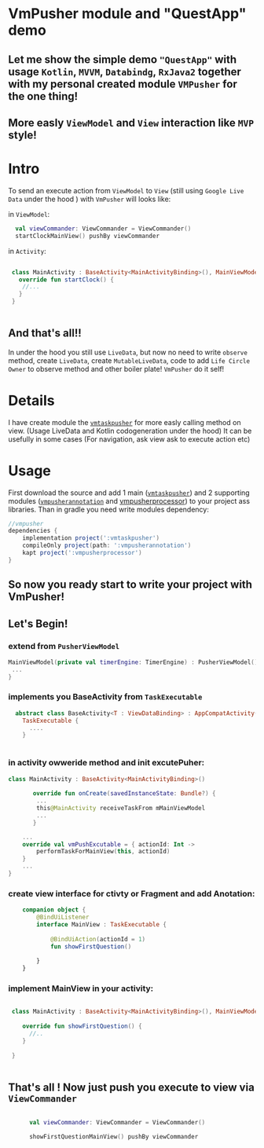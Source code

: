 # VmPusher module and "QuestApp" demo

## Let me show the simple demo ```"QuestApp"``` with usage ```Kotlin```, ```MVVM```, ```Databindg```, ```RxJava2``` together  with my personal created module ```VMPusher``` for the one thing! 
## More easly ```ViewModel``` and ```View``` interaction like ```MVP``` style!

# Intro 

To send an execute action from ```ViewModel``` to ```View``` (still using ```Google Live Data``` under the hood ) with ```VmPusher``` will looks like:

in ```ViewModel```:

```kotlin
  val viewCommander: ViewCommander = ViewCommander()
  startClockMainView() pushBy viewCommander
```
in ```Activity```:

```kotlin

 class MainActivity : BaseActivity<MainActivityBinding>(), MainViewModel.Companion.MainView{
   override fun startClock() {
    //...
   }
 }
 
```

## And that's all!!

In under the hood you still use ```LiveData```, but now no need to write ```observe``` method, create ```LiveData```, create ```MutableLiveData```, code to add ```Life Circle Owner``` to observe method and other boiler plate!
```VmPusher``` do it self!

# Details

I have create module the [```vmtaskpusher```](https://github.com/SergeyBurlaka/QuestApp-MVVM/tree/feature/improve_code_gen/vmtaskpusher) 
for more easly calling method on view. (Usage LiveData and Kotlin codogeneration under the hood)
It can be usefully in some cases (For navigation, ask view ask to execute action etc)

# Usage  

 First download the source and add  1 main ([```vmtaskpusher```](https://github.com/SergeyBurlaka/QuestApp-MVVM/tree/feature/improve_code_gen/vmtaskpusher)) and 2 supporting modules ([```vmpusherannotation```](https://github.com/SergeyBurlaka/VmPusher/tree/feature/improve_code_gen/vmpusherannotation) and [vmpusherprocessor](https://github.com/SergeyBurlaka/VmPusher/tree/feature/improve_code_gen/vmpusherprocessor)) to your project ass libraries. Than in gradle you need write modules dependency:

```groovy
//vmpusher
dependencies {
    implementation project(':vmtaskpusher')
    compileOnly project(path: ':vmpusherannotation')
    kapt project(':vmpusherprocessor')
}
```
## So now you ready start to write your project with VmPusher!
## Let's Begin!

### extend from ```PusherViewModel```

```kotlin
MainViewModel(private val timerEngine: TimerEngine) : PusherViewModel(){
 ...
}
```

### implements you BaseActivity from  ```TaskExecutable```

```kotlin
  abstract class BaseActivity<T : ViewDataBinding> : AppCompatActivity(),
    TaskExecutable {  
      ....
    }
    
```
    
### in activity owweride method and init excutePuher:
    
```kotlin
class MainActivity : BaseActivity<MainActivityBinding>()
       
       override fun onCreate(savedInstanceState: Bundle?) {
        ...
        this@MainActivity receiveTaskFrom mMainViewModel
        ...
       }

    ...
    override val vmPushExcutable = { actionId: Int ->
        performTaskForMainView(this, actionId)
    }
    ...
}
   ``` 

### create view interface for ctivty or Fragment and add Anotation:

```kotlin
    companion object {
        @BindUiListener
        interface MainView : TaskExecutable {
        
            @BindUiAction(actionId = 1)
            fun showFirstQuestion()
            
        }
    }
```

### implement MainView in your activity:

```kotlin

 class MainActivity : BaseActivity<MainActivityBinding>(), MainViewModel.Companion.MainView{
 
    override fun showFirstQuestion() {
      //..
    }
    
 }
 
```

## That's all ! Now just push you execute to view via ```ViewCommander```

```kotlin

      val viewCommander: ViewCommander = ViewCommander()

      showFirstQuestionMainView() pushBy viewCommander
      
```


